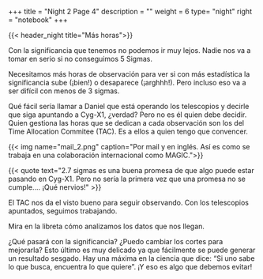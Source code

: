 +++
title = "Night 2 Page 4"
description = ""
weight = 6
type= "night"
right = "notebook"
+++

{{< header_night title="Más horas">}}

Con la significancia que tenemos no podemos ir muy lejos. Nadie nos va a tomar en serio si no conseguimos 5 Sigmas.

Necesitamos más horas de observación para ver si con más estadística la significancia sube (¡bien!) o desaparece (¡arghhh!). Pero incluso eso va a ser difícil con menos de 3 sigmas.

Qué fácil sería llamar a Daniel que está operando los telescopios y decirle que siga apuntando a Cyg-X1, ¿verdad? Pero no es él quien debe decidir. Quien gestiona las horas que se dedican a cada observación son los del Time Allocation Commitee (TAC). Es a ellos a quien tengo que convencer.

{{< img name="mail_2.png" caption="Por mail y en inglés. Así es como se trabaja en una colaboración internacional como MAGIC.">}}

{{< quote
    text="2.7 sigmas es una buena promesa de que algo puede estar pasando en Cyg-X1. Pero no sería la primera vez que una promesa no se cumple.... ¡Qué nervios!" >}}

El TAC nos da el visto bueno para seguir observando. Con los telescopios apuntados, seguimos trabajando.

Mira en la libreta cómo analizamos los datos que nos llegan.

¿Qué pasará con la significancia? ¿Puedo cambiar los cortes para mejorarla? Esto último es muy delicado ya que fácilmente se puede generar un resultado sesgado. Hay una máxima en la ciencia que dice: “Si uno sabe lo que busca, encuentra lo que quiere”. ¡Y eso es algo que debemos evitar!
